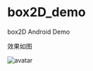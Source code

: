 # box2D_demo
box2D Android Demo

效果如图

![avatar](https://github.com/Mmasquerada/box2D_demo/blob/main/app/src/main/assets/e9715-ehr79.gif?raw=true)
